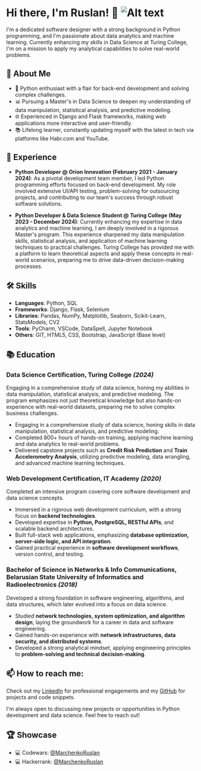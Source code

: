 # Hi there, I'm Ruslan! 👋 ![Alt text](https://media.giphy.com/media/v1.Y2lkPTc5MGI3NjExdGpuaWZrZnBzMnV6c3RpOWwzZDA0b3liMnh1cnVtZDMwZ3V0NHA1byZlcD12MV9pbnRlcm5hbF9naWZfYnlfaWQmY3Q9Zw/xT0xeJpnrWC4XWblEk/giphy-downsized-large.gif)

I'm a dedicated software designer with a strong background in Python programming, and I'm passionate about data analytics and machine learning. Currently enhancing my skills in Data Science at Turing College, I'm on a mission to apply my analytical capabilities to solve real-world problems.

## 🚀 About Me

- 🐍 Python enthusiast with a flair for back-end development and solving complex challenges.
- 📊 Pursuing a Master's in Data Science to deepen my understanding of data manipulation, statistical analysis, and predictive modeling.
- 🌐 Experienced in Django and Flask frameworks, making web applications more interactive and user-friendly.
- 📚 Lifelong learner, constantly updating myself with the latest in tech via platforms like Habr.com and YouTube.

## 💼 Experience

- **Python Developer @ Orion Innovation (February 2021 - January 2024)**: As a pivotal development team member, I led Python programming efforts focused on back-end development. My role involved extensive UI/API testing, problem-solving for outsourcing projects, and contributing to our team's success through robust software solutions.

- **Python Developer & Data Science Student @ Turing College (May 2023 - December 2024)**: Currently enhancing my expertise in data analytics and machine learning, I am deeply involved in a rigorous Master's program. This experience sharpened my data manipulation skills, statistical analysis, and application of machine learning techniques to practical challenges. Turing College has provided me with a platform to learn theoretical aspects and apply these concepts in real-world scenarios, preparing me to drive data-driven decision-making processes.

## 🛠 Skills

- **Languages**: Python, SQL
- **Frameworks**: Django, Flask, Selenium
- **Libraries**: Pandas, NumPy, Matplotlib, Seaborn, Scikit-Learn, StatsModels, CV2
- **Tools**: PyCharm, VSCode, DataSpell, Jupyter Notebook
- **Others**: GIT, HTML5, CSS, Bootstrap, JavaScript (Base level)

## 📚 Education

### **Data Science Certification**, Turing College _(2024)_
Engaging in a comprehensive study of data science, honing my abilities in data manipulation, statistical analysis, and predictive modeling. The program emphasizes not just theoretical knowledge but also hands-on experience with real-world datasets, preparing me to solve complex business challenges.  
- Engaging in a comprehensive study of data science, honing skills in data manipulation, statistical analysis, and predictive modeling.  
- Completed 800+ hours of hands-on training, applying machine learning and data analytics to real-world problems.  
- Delivered capstone projects such as **Credit Risk Prediction** and **Train Accelerometry Analysis**, utilizing predictive modeling, data wrangling, and advanced machine learning techniques.  

### **Web Development Certification**, IT Academy _(2020)_
Completed an intensive program covering core software development and data science concepts.  
- Immersed in a rigorous web development curriculum, with a strong focus on **backend technologies**.  
- Developed expertise in **Python, PostgreSQL, RESTful APIs**, and scalable backend architectures.  
- Built full-stack web applications, emphasizing **database optimization, server-side logic, and API integration**.  
- Gained practical experience in **software development workflows**, version control, and testing.  

### **Bachelor of Science in Networks & Info Communications**, Belarusian State University of Informatics and Radioelectronics _(2018)_
Developed a strong foundation in software engineering, algorithms, and data structures, which later evolved into a focus on data science.  
- Studied **network technologies, system optimization, and algorithm design**, laying the groundwork for a career in data and software engineering.  
- Gained hands-on experience with **network infrastructures, data security, and distributed systems**.  
- Developed a strong analytical mindset, applying engineering principles to **problem-solving and technical decision-making**.  


## 📫 How to reach me:

Check out my [LinkedIn](https://www.linkedin.com/in/ruslanmarchenko/) for professional engagements and my [GitHub](https://github.com/MarchenkoRuslan) for projects and code snippets.

I'm always open to discussing new projects or opportunities in Python development and data science. Feel free to reach out!


## 🏆 Showcase

- 💻 Codewars: [@MarchenkoRuslan](https://www.codewars.com/users/Marchenko%20Ruslan)
- 💻 Hackerrank: [@MarchenkoRuslan](https://www.hackerrank.com/profile/wolkoff07)

